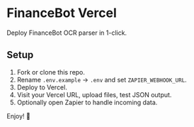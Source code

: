 # FinanceBot Vercel

Deploy FinanceBot OCR parser in 1-click.

## Setup

1. Fork or clone this repo.
2. Rename `.env.example` → `.env` and set `ZAPIER_WEBHOOK_URL`.
3. Deploy to Vercel.
4. Visit your Vercel URL, upload files, test JSON output.
5. Optionally open Zapier to handle incoming data.

Enjoy! 🚀

